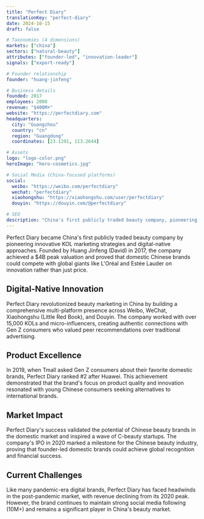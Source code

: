 ```yaml
---
title: "Perfect Diary"
translationKey: "perfect-diary"
date: 2024-10-15
draft: false

# Taxonomies (4 dimensions)
markets: ["china"]
sectors: ["natural-beauty"]
attributes: ["founder-led", "innovation-leader"]
signals: ["export-ready"]

# Founder relationship
founder: "huang-jinfeng"

# Business details
founded: 2017
employees: 2000
revenue: "$400M+"
website: "https://perfectdiary.com"
headquarters:
  city: "Guangzhou"
  country: "cn"
  region: "Guangdong"
  coordinates: [23.1291, 113.2644]

# Assets
logo: "logo-color.png"
heroImage: "hero-cosmetics.jpg"

# Social Media (China-focused platforms)
social:
  weibo: "https://weibo.com/perfectdiary"
  wechat: "perfectdiary"
  xiaohongshu: "https://xiaohongshu.com/user/perfectdiary"
  douyin: "https://douyin.com/@perfectdiary"

# SEO
description: "China's first publicly traded beauty company, pioneering KOL marketing and digital-native strategies"
---
```


Perfect Diary became China's first publicly traded beauty company by pioneering innovative KOL marketing strategies and digital-native approaches. Founded by Huang Jinfeng (David) in 2017, the company achieved a $4B peak valuation and proved that domestic Chinese brands could compete with global giants like L'Oréal and Estée Lauder on innovation rather than just price.

## Digital-Native Innovation

Perfect Diary revolutionized beauty marketing in China by building a comprehensive multi-platform presence across Weibo, WeChat, Xiaohongshu (Little Red Book), and Douyin. The company worked with over 15,000 KOLs and micro-influencers, creating authentic connections with Gen Z consumers who valued peer recommendations over traditional advertising.

## Product Excellence

In 2019, when Tmall asked Gen Z consumers about their favorite domestic brands, Perfect Diary ranked #2 after Huawei. This achievement demonstrated that the brand's focus on product quality and innovation resonated with young Chinese consumers seeking alternatives to international brands.

## Market Impact

Perfect Diary's success validated the potential of Chinese beauty brands in the domestic market and inspired a wave of C-beauty startups. The company's IPO in 2020 marked a milestone for the Chinese beauty industry, proving that founder-led domestic brands could achieve global recognition and financial success.

## Current Challenges

Like many pandemic-era digital brands, Perfect Diary has faced headwinds in the post-pandemic market, with revenue declining from its 2020 peak. However, the brand continues to maintain strong social media following (10M+) and remains a significant player in China's beauty market.
